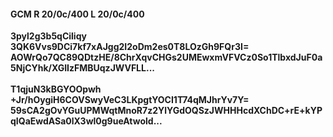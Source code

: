 #### GCM R 20/0c/400 L 20/0c/400
**3pyl2g3b5qCiliqy**<br/>**3QK6Vvs9DCi7kf7xAJgg2I2oDm2es0T8LOzGh9FQr3I=**<br/>**AOWrQo7QC89QDtzHE/8ChrXqvCHGs2UMEwxmVFVCz0So1TlbxdJuF0a5NjCYhk/XGIIzFMBUqzJWVFLL...**<br/><br/>
**T1qjuN3kBGYOOpwh**<br/>**+Jr/hOygiH6COVSwyVeC3LKpgtYOCI1T74qMJhrYv7Y=**<br/>**59sCA2gOvYGuUPMWqtMnoR7z2YlYGdOQSzJWHHHcdXChDC+rE+kYPqIQaEwdASa0lX3wl0g9ueAtwold...**